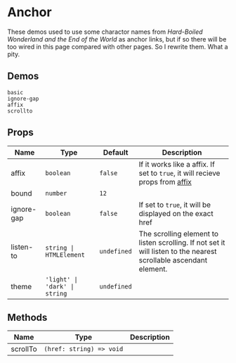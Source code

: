 # Anchor

<!--single-column-->

These demos used to use some charactor names from _Hard-Boiled Wonderland and the End of the World_ as anchor links, but if so there will be too wired in this page compared with other pages. So I rewrite them. What a pity.

## Demos

```demo
basic
ignore-gap
affix
scrollto

```

## Props

| Name | Type | Default | Description |
| --- | --- | --- | --- |
| affix | `boolean` | `false` | If it works like a affix. If set to `true`, it will recieve props from [affix](n-affix#Props) |
| bound | `number` | `12` |  |
| ignore-gap | `boolean` | `false` | If set to `true`, it will be displayed on the exact href |
| listen-to | `string \| HTMLElement` | `undefined` | The scrolling element to listen scrolling. If not set it will listen to the nearest scrollable ascendant element. |
| theme | `'light' \| 'dark' \| string` | `undefined` |  |

## Methods

| Name     | Type                     | Description |
| -------- | ------------------------ | ----------- |
| scrollTo | `(href: string) => void` |             |

